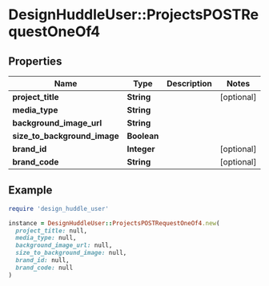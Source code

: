 # DesignHuddleUser::ProjectsPOSTRequestOneOf4

## Properties

| Name | Type | Description | Notes |
| ---- | ---- | ----------- | ----- |
| **project_title** | **String** |  | [optional] |
| **media_type** | **String** |  |  |
| **background_image_url** | **String** |  |  |
| **size_to_background_image** | **Boolean** |  |  |
| **brand_id** | **Integer** |  | [optional] |
| **brand_code** | **String** |  | [optional] |

## Example

```ruby
require 'design_huddle_user'

instance = DesignHuddleUser::ProjectsPOSTRequestOneOf4.new(
  project_title: null,
  media_type: null,
  background_image_url: null,
  size_to_background_image: null,
  brand_id: null,
  brand_code: null
)
```

